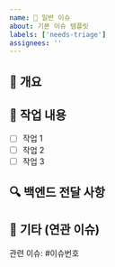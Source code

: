 ```yaml
---
name: 📝 일반 이슈
about: 기본 이슈 템플릿
labels: ['needs-triage']
assignees: ''
---
```


## 🚀 개요

<!-- 이슈에 대한 간단한 설명을 작성해주세요 -->

## 📝 작업 내용

- [ ] 작업 1
- [ ] 작업 2
- [ ] 작업 3

## 🔍 백엔드 전달 사항

<!-- 백엔드 팀에 전달할 내용이 있다면 작성해주세요 -->

## 🎸 기타 (연관 이슈)

<!-- 관련된 다른 이슈나 참고사항을 작성해주세요 -->

관련 이슈: #이슈번호
